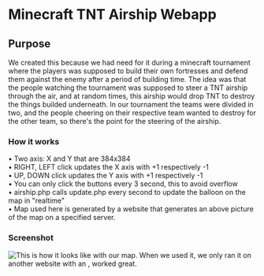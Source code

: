 # Minecraft TNT Airship Webapp

## Purpose
We created this because we had need for it during a minecraft tournament where the players was supposed to build their own fortresses and defend them against the enemy after a period of building time. The idea was that the people watching the tournament was supposed to steer a TNT airship through the air, and at random times, this airship would drop TNT to destroy the things builded underneath. In our tournament the teams were divided in two, and the people cheering on their respective team wanted to destroy for the other team, so there's the point for the steering of the airship.

### How it works
• Two axis: X and Y that are 384x384 <br>
• RIGHT, LEFT click updates the X axis with +1 respectively -1 <br>
• UP, DOWN click updates the Y axis with +1 respectively -1 <br>
• You can only click the buttons every 3 second, this to avoid overflow<br>
• airship.php calls update.php every second to update the balloon on the map in "realtime" <br>
• Map used here is generated by a website that generates an above picture of the map on a specified server. <br>

### Screenshot
![This is how it looks like with our map. When we used it, we only ran it on another website with an <iframe>, worked great.](https://i.gyazo.com/1c70f3de3b6e2327bbecdefac3f93d62.png)
